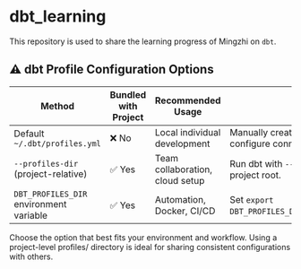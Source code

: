# dbt_learning

This repository is used to share the learning progress of Mingzhi on `dbt`.


## ⚠️ dbt Profile Configuration Options
| Method                                  | Bundled with Project | Recommended Usage               | How to Use                                                         |
| --------------------------------------- | -------------------- | ------------------------------- | ------------------------------------------------------------------ |
| Default `~/.dbt/profiles.yml`           | ❌ No                 | Local individual development    | Manually create the file under `~/.dbt/` and configure connection. |
| `--profiles-dir` (project-relative)     | ✅ Yes                | Team collaboration, cloud setup | Run dbt with `--profiles-dir ./profiles` from the project root.    |
| `DBT_PROFILES_DIR` environment variable | ✅ Yes                | Automation, Docker, CI/CD       | Set `export DBT_PROFILES_DIR=/path/to/your/project/profiles`.      |

Choose the option that best fits your environment and workflow. Using a project-level profiles/ directory is ideal for sharing consistent configurations with others.